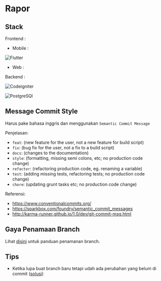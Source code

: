 # Rapor

## Stack

Frontend :
- Mobile :

![Flutter](https://img.icons8.com/color/64/null/flutter.png)

- Web :

Backend :

![Codeigniter](https://img.icons8.com/external-tal-revivo-color-tal-revivo/64/000000/external-codeigniter-is-an-open-source-software-rapid-development-web-framework-logo-color-tal-revivo.png)

![PostgreSQl](https://img.icons8.com/color/64/null/postgreesql.png)

## Message Commit Style

Harus pake bahasa inggris dan menggunakan `Semantic Commit Message`

Penjelasan:

- `feat`: (new feature for the user, not a new feature for build script)
- `fix`: (bug fix for the user, not a fix to a build script)
- `docs`: (changes to the documentation)
- `style`: (formatting, missing semi colons, etc; no production code change)
- `refactor`: (refactoring production code, eg. renaming a variable)
- `test`: (adding missing tests, refactoring tests; no production code change)
- `chore`: (updating grunt tasks etc; no production code change)

Referensi:

- <https://www.conventionalcommits.org/>
- <https://sparkbox.com/foundry/semantic_commit_messages>
- <http://karma-runner.github.io/1.0/dev/git-commit-msg.html>

## Gaya Penamaan Branch

Lihat [disini](https://hackernoon.com/git-branch-naming-convention-7-best-practices-to-follow-1c2l33g2) untuk panduan penamanan branch.

## Tips

- Ketika lupa buat branch baru tetapi udah ada perubahan yang belum di commit ([solusi](https://stackoverflow.com/a/2569513/16478205))

